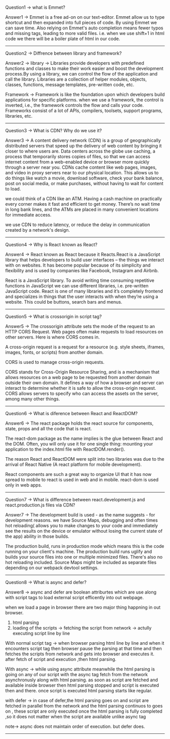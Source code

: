 Question1 -> what is Emmet?

Answer1 -> Emmet is a free ad-on on our text-editor. Emmet allow us to type shortcut and then expanded into full pieces of code. By using Emmet we can save time. Also relying on Emmet's auto completion means fewer typos and missing tags, leading to more valid files. i.e. when we use shift+1 in html code we there will be a boiler plate of html in our code.

----------------------------------------------------------------------------------------------------------

Question2 -> Diffrence between library and framework?

Answer2 -> library -> Libraries provide developers with predefined functions and classes to make their work easier and boost the development process.By using a library, we can control the flow of the application and call the library. Libraries are a collection of helper modules, objects, classes, functions, message templates, pre-written code, etc.
     
Framework -> Framework is like the foundation upon which developers build applications for specific platforms.  when we use a framework, the control is inverted, i.e., the framework controls the flow and calls your code. Frameworks consist of a lot of APIs, compilers, toolsets, support programs, libraries, etc.

----------------------------------------------------------------------------------------------------------

Question3 -> What is CDN? Why do we use it?

Answer3 -> A content delivery network (CDN) is a group of geographically distributed servers that speed up the delivery of web content by bringing it closer to where users are. Data centers across the globe use caching, a process that temporarily stores copies of files, so that we can access internet content from a web-enabled device or browser more quickly through a server near you. CDNs cache content like web pages, images, and video in proxy servers near to our physical location. This allows us to do things like watch a movie, download software, check your bank balance, post on social media, or make purchases, without having to wait for content to load.


we could think of a CDN like an ATM. Having a cash machine on practically every corner makes it fast and efficient to get money. There’s no wait time in long bank lines, and the ATMs are placed in many convenient locations for immediate access.

we use CDN  to reduce latency, or reduce the delay in communication created by a network's design.

----------------------------------------------------------------------------------------------------------

Question4 ->  Why is React known as React?

Answer4 -> React known as React because it Reacts.React is a JavaScript library that helps developers to build user interfaces – the things we interact with on websites. It has become popular because of its simplicity and flexibility and is used by companies like Facebook, Instagram and Airbnb.

   React is a JavaScript library. To avoid writing time consuming repetitive functions in JavaScript we can use different libraries, i.e. pre-written JavaScript code. React is one of many libraries and it’s completely frontend and specializes in things that the user interacts with when they’re using a website. This could be buttons, search bars and menus.


----------------------------------------------------------------------------------------------------------

Question5 -> What is crossorigin in script tag?

Answer5 ->  The crossorigin attribute sets the mode of the request to an HTTP CORS Request. Web pages often make requests to load resources on other servers. Here is where CORS comes in.

A cross-origin request is a request for a resource (e.g. style sheets, iframes, images, fonts, or scripts) from another domain.

CORS is used to manage cross-origin requests.

CORS stands for Cross-Origin Resource Sharing, and is a mechanism that allows resources on a web page to be requested from another domain outside their own domain. It defines a way of how a browser and server can interact to determine whether it is safe to allow the cross-origin request. CORS allows servers to specify who can access the assets on the server, among many other things.


----------------------------------------------------------------------------------------------------------

Question6 -> What is diference between React and ReactDOM?

Answer6 -> The react package holds the react source for components, state, props and all the code that is react.

The react-dom package as the name implies is the glue between React and the DOM. Often, you will only use it for one single thing: mounting your application to the index.html file with ReactDOM.render().

The reason React and ReactDOM were split into two libraries was due to the arrival of React Native (A react platform for mobile development).

React components are such a great way to organize UI that it has now spread to mobile to react is used in web and in mobile. react-dom is used only in web apps.


----------------------------------------------------------------------------------------------------------

Question7 -> What is difference between react.development.js and react.production.js files via CDN?

Answer7 -> The development build is used - as the name suggests - for development reasons. we have Source Maps, debugging and often times hot reloading( allows you to make changes to your code and immediately see the results on the device or emulator without losing the current state of the app) ability in those builds.


The production build, runs in production mode which means this is the code running on your client's machine. The production build runs uglify and builds your source files into one or multiple minimized files. There's also no hot reloading included. Source Maps might be included as separate files depending on our webpack devtool settings.

----------------------------------------------------------------------------------------------------------

Question8 -> What is async and defer?

Answer8 -> async and defer are boolean attriburtes which are use along with script tags to load external script efficently into out webpage.

when we load a page in browser there are two major thing happning in out browser.
1. html parsing
2. loading of the scripts 
        -> fetching the script from network
        -> actully executing script line by line

With normal script tag -> when browser parsing html line by line and when it encounters script tag then browser pause the parsing at that time and then fetches the scripts from network and gets into browser and executes it.
 after fetch of script and execution ,then html parsing.

 
 With async ->  while using async attribute meanwhile the html parsing is going on any of our script with
 the async tag fetch from the network asynchronusly along with html parsing.
 as soon as script are fetched and available inside browser then html parsing stopped and script is executed then and there.
 once script is executed html parsing starts like regular.


with defer -> in case of defer,the html parsing goes on and script are fetched in parallel from the network and the html parsing continuos to goes on , these script are only executed once the html parsing is fully completed ,so it does not matter when the script are available unlike async tag

note-> async does not maintain order of execution. but defer does.

-------------------------------------------------------------------------------------------------------------------------------------------------------------------------------------------------------------------